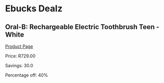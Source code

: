 
# Ebucks Dealz
## Oral-B: Rechargeable Electric Toothbrush Teen - White
[Product Page](https://www.ebucks.com/web/shop/productSelected.do?prodId=539023184&catId=908594260)

Price: R729.00

Savings: 30.0

Percentage off: 40%
	